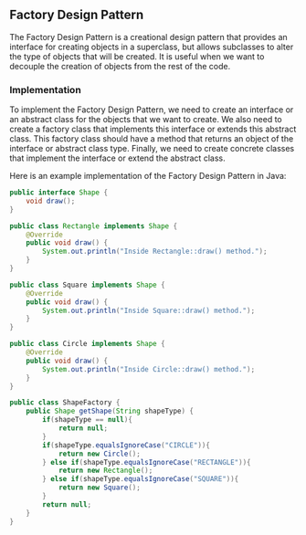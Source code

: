 ## Factory Design Pattern

The Factory Design Pattern is a creational design pattern that provides an interface for creating objects in a superclass, 
but allows subclasses to alter the type of objects that will be created. 
It is useful when we want to decouple the creation of objects from the rest of the code.

### Implementation

To implement the Factory Design Pattern, we need to create an interface or an abstract class for the objects that we want to create. 
We also need to create a factory class that implements this interface or extends this abstract class. 
This factory class should have a method that returns an object of the interface or abstract class type. 
Finally, we need to create concrete classes that implement the interface or extend the abstract class.

Here is an example implementation of the Factory Design Pattern in Java:

```java
public interface Shape {
    void draw();
}

public class Rectangle implements Shape {
    @Override
    public void draw() {
        System.out.println("Inside Rectangle::draw() method.");
    }
}

public class Square implements Shape {
    @Override
    public void draw() {
        System.out.println("Inside Square::draw() method.");
    }
}

public class Circle implements Shape {
    @Override
    public void draw() {
        System.out.println("Inside Circle::draw() method.");
    }
}

public class ShapeFactory {
    public Shape getShape(String shapeType) {
        if(shapeType == null){
            return null;
        }
        if(shapeType.equalsIgnoreCase("CIRCLE")){
            return new Circle();
        } else if(shapeType.equalsIgnoreCase("RECTANGLE")){
            return new Rectangle();
        } else if(shapeType.equalsIgnoreCase("SQUARE")){
            return new Square();
        }
        return null;
    }
}
```
